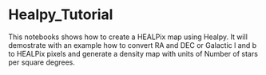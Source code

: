 # Healpy_Tutorial
This notebooks shows how to create a HEALPix map using Healpy. It will demostrate with an example how to convert RA and DEC or Galactic l and b to HEALPix pixels and generate a density map with units of Number of stars per square degrees.
